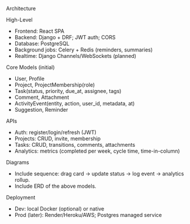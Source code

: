 Architecture

High-Level
- Frontend: React SPA
- Backend: Django + DRF; JWT auth; CORS
- Database: PostgreSQL
- Background jobs: Celery + Redis (reminders, summaries)
- Realtime: Django Channels/WebSockets (planned)

Core Models (initial)
- User, Profile
- Project, ProjectMembership(role)
- Task(status, priority, due_at, assignee, tags)
- Comment, Attachment
- ActivityEvent(entity, action, user_id, metadata, at)
- Suggestion, Reminder

APIs
- Auth: register/login/refresh (JWT)
- Projects: CRUD, invite, membership
- Tasks: CRUD, transitions, comments, attachments
- Analytics: metrics (completed per week, cycle time, time-in-column)

Diagrams
- Include sequence: drag card → update status → log event → analytics rollup.
- Include ERD of the above models.

Deployment
- Dev: local Docker (optional) or native
- Prod (later): Render/Heroku/AWS; Postgres managed service


